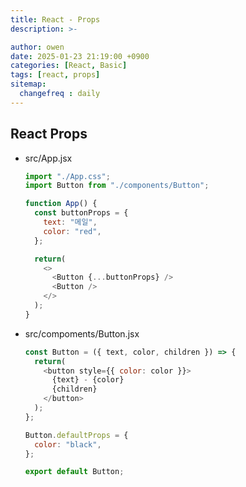 ```yaml
---
title: React - Props
description: >-

author: owen
date: 2025-01-23 21:19:00 +0900
categories: [React, Basic]
tags: [react, props]
sitemap: 
  changefreq : daily
---
```


## React Props
- src/App.jsx

  ```javascript
  import "./App.css";
  import Button from "./components/Button";

  function App() {
    const buttonProps = {
      text: "메일",
      color: "red",
    };

    return(
      <>
        <Button {...buttonProps} />
        <Button />
      </>
    );
  }
  ```

- src/compoments/Button.jsx

  ```javascript
  const Button = ({ text, color, children }) => {
    return(
      <button style={{ color: color }}>
        {text} - {color}
        {children}
      </button>
    );
  };

  Button.defaultProps = {
    color: "black",
  };

  export default Button;
  ```